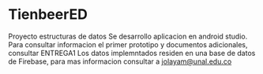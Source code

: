 # TienbeerED
Proyecto estructuras de datos
Se desarrollo aplicacion en android studio.
Para consultar informacion el primer prototipo y documentos adicionales, consultar ENTREGA1
Los datos implemntados residen en una base de datos de Firebase, para mas informacion consultar a jolayam@unal.edu.co

